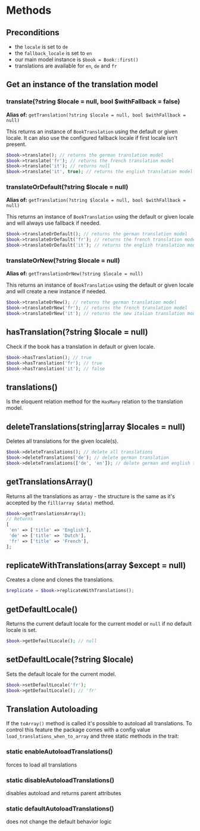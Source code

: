 # Methods

## Preconditions

* the `locale` is set to `de`
* the `fallback_locale` is set to `en`
* our main model instance is `$book = Book::first()`
* translations are available for `en`, `de` and `fr`

## Get an instance of the translation model

### translate\(?string $locale = null, bool $withFallback = false\)

**Alias of:** `getTranslation(?string $locale = null, bool $withFallback = null)`

This returns an instance of `BookTranslation` using the default or given locale. It can also use the configured fallback locale if first locale isn't present.

```php
$book->translate(); // returns the german translation model
$book->translate('fr'); // returns the french translation model
$book->translate('it'); // returns null
$book->translate('it', true); // returns the english translation model
```

### translateOrDefault\(?string $locale = null\)

**Alias of:** `getTranslation(?string $locale = null, bool $withFallback = null)`

This returns an instance of `BookTranslation` using the default or given locale and will always use fallback if needed.

```php
$book->translateOrDefault(); // returns the german translation model
$book->translateOrDefault('fr'); // returns the french translation model
$book->translateOrDefault('it'); // returns the english translation model
```

### translateOrNew\(?string $locale = null\)

**Alias of:** `getTranslationOrNew(?string $locale = null)`

This returns an instance of `BookTranslation` using the default or given locale and will create a new instance if needed.

```php
$book->translateOrNew(); // returns the german translation model
$book->translateOrNew('fr'); // returns the french translation model
$book->translateOrNew('it'); // returns the new italian translation model
```

## hasTranslation\(?string $locale = null\)

Check if the book has a translation in default or given locale.

```php
$book->hasTranslation(); // true
$book->hasTranslation('fr'); // true
$book->hasTranslation('it'); // false
```

## translations\(\)

Is the eloquent relation method for the `HasMany` relation to the translation model.

## deleteTranslations\(string\|array $locales = null\)

Deletes all translations for the given locale\(s\).

```php
$book->deleteTranslations(); // delete all translations
$book->deleteTranslations('de'); // delete german translation
$book->deleteTranslations(['de', 'en']); // delete german and english translation
```

## getTranslationsArray\(\)

Returns all the translations as array - the structure is the same as it's accepted by the `fill(array $data)` method.

```php
$book->getTranslationsArray();
// Returns
[
 'en' => ['title' => 'English'],
 'de' => ['title' => 'Dutch'],
 'fr' => ['title' => 'French'],
];
```

## replicateWithTranslations\(array $except = null\)

Creates a clone and clones the translations.

```php
$replicate = $book->replicateWithTranslations();
```

## getDefaultLocale\(\)

Returns the current default locale for the current model or `null` if no default locale is set.

```php
$book->getDefaultLocale(); // null
```

## setDefaultLocale\(?string $locale\)

Sets the default locale for the current model.

```php
$book->setDefaultLocale('fr');
$book->getDefaultLocale(); // 'fr'
```

## Translation Autoloading

If the `toArray()` method is called it's possible to autoload all translations. To control this feature the package comes with a config value `load_translations_when_to_array` and three static methods in the trait:

### static enableAutoloadTranslations\(\)

forces to load all translations

### static disableAutoloadTranslations\(\)

disables autoload and returns parent attributes

### static defaultAutoloadTranslations\(\)

does not change the default behavior logic

